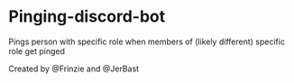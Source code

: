 # Pinging-discord-bot
Pings person with specific role when members of (likely different) specific role get pinged

Created by @Frinzie and @JerBast
